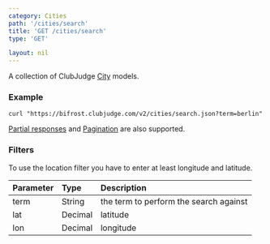 ```yaml
---
category: Cities
path: '/cities/search'
title: 'GET /cities/search'
type: 'GET'

layout: nil
---
```


A collection of ClubJudge [City](#/city-model) models.

### Example

```
curl "https://bifrost.clubjudge.com/v2/cities/search.json?term=berlin"
```

[Partial responses](#/partial-responses)
and [Pagination](#/pagination) are also supported.

### Filters

To use the location filter you have to enter at least longitude and latitude.

| Parameter   |   Type  |                 Description                  |
| :---------  | :------ | :------------------------------------------- |
| term        | String  | the term to perform the search against       |
| lat         | Decimal | latitude                                     |
| lon         | Decimal | longitude                                    |
